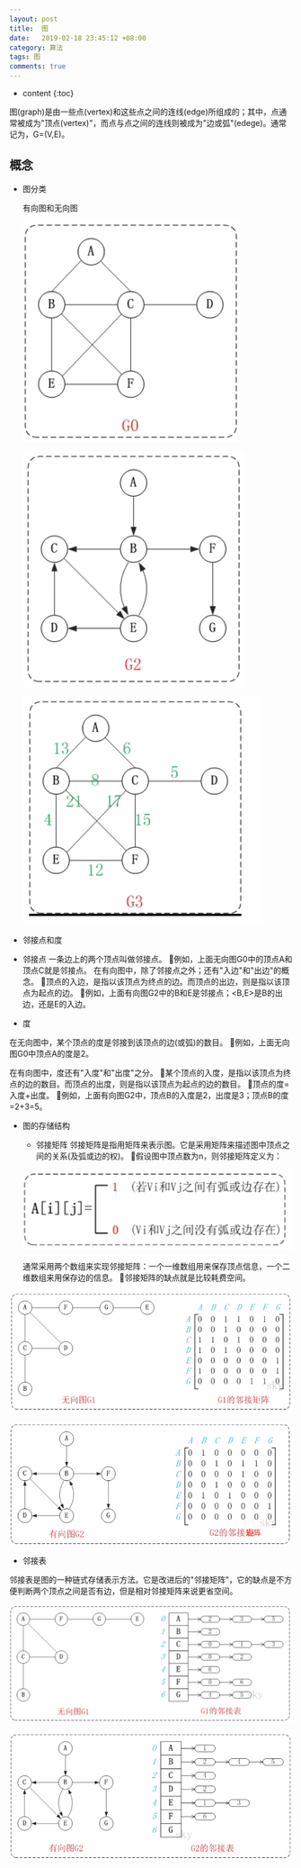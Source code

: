 ```yaml
---
layout: post
title:  图
date:   2019-02-18 23:45:12 +08:00
category: 算法
tags: 图
comments: true
---
```


* content
{:toc}

图(graph)是由一些点(vertex)和这些点之间的连线(edge)所组成的；其中，点通常被成为"顶点(vertex)"，而点与点之间的连线则被成为"边或弧"(edege)。通常记为，G=(V,E)。








## 概念

- 图分类

  有向图和无向图

  ![](https://raw.githubusercontent.com/qiuyadongsite/qiuyadongsite.github.io/master/_posts/images/PG01.png)

  ![](https://raw.githubusercontent.com/qiuyadongsite/qiuyadongsite.github.io/master/_posts/images/PG21.png)  

  ![](https://raw.githubusercontent.com/qiuyadongsite/qiuyadongsite.github.io/master/_posts/images/PG31.png)

- 邻接点和度
 - 邻接点
一条边上的两个顶点叫做邻接点。 例如，上面无向图G0中的顶点A和顶点C就是邻接点。
在有向图中，除了邻接点之外；还有"入边"和"出边"的概念。 顶点的入边，是指以该顶点为终点的边。而顶点的出边，则是指以该顶点为起点的边。 例如，上面有向图G2中的B和E是邻接点；<B,E>是B的出边，还是E的入边。
  - 度

  在无向图中，某个顶点的度是邻接到该顶点的边(或弧)的数目。 例如，上面无向图G0中顶点A的度是2。

  在有向图中，度还有"入度"和"出度"之分。 某个顶点的入度，是指以该顶点为终点的边的数目。而顶点的出度，则是指以该顶点为起点的边的数目。 顶点的度=入度+出度。 例如，上面有向图G2中，顶点B的入度是2，出度是3；顶点B的度=2+3=5。

- 图的存储结构

  - 邻接矩阵
  邻接矩阵是指用矩阵来表示图。它是采用矩阵来描述图中顶点之间的关系(及弧或边的权)。 假设图中顶点数为n，则邻接矩阵定义为：

  ![](https://raw.githubusercontent.com/qiuyadongsite/qiuyadongsite.github.io/master/_posts/images/p11.png)

  通常采用两个数组来实现邻接矩阵：一个一维数组用来保存顶点信息，一个二维数组来用保存边的信息。 邻接矩阵的缺点就是比较耗费空间。

![](https://raw.githubusercontent.com/qiuyadongsite/qiuyadongsite.github.io/master/_posts/images/p12.png)

![](https://raw.githubusercontent.com/qiuyadongsite/qiuyadongsite.github.io/master/_posts/images/p13.png)

  - 邻接表

  邻接表是图的一种链式存储表示方法。它是改进后的"邻接矩阵"，它的缺点是不方便判断两个顶点之间是否有边，但是相对邻接矩阵来说更省空间。

![](https://raw.githubusercontent.com/qiuyadongsite/qiuyadongsite.github.io/master/_posts/images/p141.png)  

![](https://raw.githubusercontent.com/qiuyadongsite/qiuyadongsite.github.io/master/_posts/images/p151.png)  
